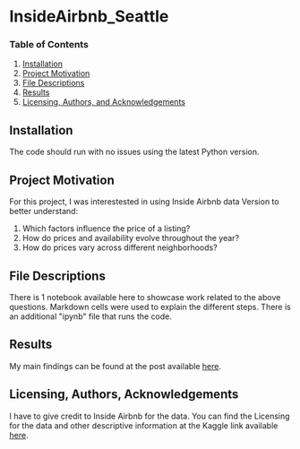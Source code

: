 # InsideAirbnb_Seattle

### Table of Contents

1. [Installation](#installation)
2. [Project Motivation](#motivation)
3. [File Descriptions](#files)
4. [Results](#results)
5. [Licensing, Authors, and Acknowledgements](#licensing)

## Installation <a name="installation"></a>

The code should run with no issues using the latest Python version.

## Project Motivation<a name="motivation"></a>

For this project, I was interestested in using Inside Airbnb data Version to better understand:

1. Which factors influence the price of a listing?
2. How do prices and availability evolve throughout the year?
3. How do prices vary across different neighborhoods?

## File Descriptions <a name="files"></a>

There is 1 notebook available here to showcase work related to the above questions. Markdown cells were used to explain the different steps. 
There is an additional "ipynb" file that runs the code.

## Results<a name="results"></a>

My main findings can be found at the post available [here](XXX).

## Licensing, Authors, Acknowledgements<a name="licensing"></a>

I have to give credit to Inside Airbnb for the data. You can find the Licensing for the data and other descriptive information at the Kaggle link available [here]([https://www.kaggle.com/stackoverflow/so-survey-2017/data](https://www.kaggle.com/datasets/airbnb/seattle?resource=download)).
